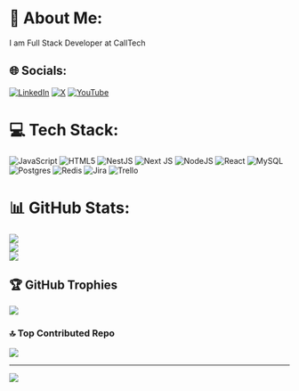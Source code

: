 # 💫 About Me:
I am Full Stack Developer at CallTech


## 🌐 Socials:
[![LinkedIn](https://img.shields.io/badge/LinkedIn-%230077B5.svg?logo=linkedin&logoColor=white)](https://linkedin.com/in/doğukan-kör-a22489211) [![X](https://img.shields.io/badge/X-black.svg?logo=X&logoColor=white)](https://x.com/@dogukankorr) [![YouTube](https://img.shields.io/badge/YouTube-%23FF0000.svg?logo=YouTube&logoColor=white)](https://youtube.com/@dogukankor) 

# 💻 Tech Stack:
![JavaScript](https://img.shields.io/badge/javascript-%23323330.svg?style=for-the-badge&logo=javascript&logoColor=%23F7DF1E) ![HTML5](https://img.shields.io/badge/html5-%23E34F26.svg?style=for-the-badge&logo=html5&logoColor=white) ![NestJS](https://img.shields.io/badge/nestjs-%23E0234E.svg?style=for-the-badge&logo=nestjs&logoColor=white) ![Next JS](https://img.shields.io/badge/Next-black?style=for-the-badge&logo=next.js&logoColor=white) ![NodeJS](https://img.shields.io/badge/node.js-6DA55F?style=for-the-badge&logo=node.js&logoColor=white) ![React](https://img.shields.io/badge/react-%2320232a.svg?style=for-the-badge&logo=react&logoColor=%2361DAFB) ![MySQL](https://img.shields.io/badge/mysql-%2300000f.svg?style=for-the-badge&logo=mysql&logoColor=white) ![Postgres](https://img.shields.io/badge/postgres-%23316192.svg?style=for-the-badge&logo=postgresql&logoColor=white) ![Redis](https://img.shields.io/badge/redis-%23DD0031.svg?style=for-the-badge&logo=redis&logoColor=white) ![Jira](https://img.shields.io/badge/jira-%230A0FFF.svg?style=for-the-badge&logo=jira&logoColor=white) ![Trello](https://img.shields.io/badge/Trello-%23026AA7.svg?style=for-the-badge&logo=Trello&logoColor=white)
# 📊 GitHub Stats:
![](https://github-readme-stats.vercel.app/api?username=dogukan-kor&theme=dark&hide_border=true&include_all_commits=true&count_private=false)<br/>
![](https://github-readme-streak-stats.herokuapp.com/?user=dogukan-kor&theme=dark&hide_border=true)<br/>
![](https://github-readme-stats.vercel.app/api/top-langs/?username=dogukan-kor&theme=dark&hide_border=true&include_all_commits=true&count_private=false&layout=compact)

## 🏆 GitHub Trophies
![](https://github-profile-trophy.vercel.app/?username=dogukan-kor&theme=gitdimmed&no-frame=false&no-bg=true&margin-w=4)

### 🔝 Top Contributed Repo
![](https://github-contributor-stats.vercel.app/api?username=dogukan-kor&limit=5&theme=gruvbox&combine_all_yearly_contributions=true)

---
[![](https://visitcount.itsvg.in/api?id=dogukan-kor&icon=0&color=0)](https://visitcount.itsvg.in)

<!-- Proudly created with GPRM ( https://gprm.itsvg.in ) -->
